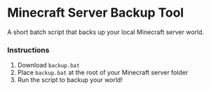 # Minecraft Server Backup Tool
A short batch script that backs up your local Minecraft server world.

### Instructions

1. Download `backup.bat`
2. Place `backup.bat` at the root of your Minecraft server folder
3. Run the script to backup your world!
